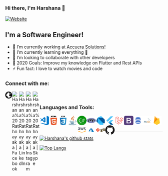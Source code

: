 ### Hi there, I'm Harshana 👋

[![Website](https://img.shields.io/website?label=Dreeko%20Corporations&style=for-the-badge&url=https%3A%2F%2Fcodestackr.com)](https://fb.com/DreekoCorporations/)

## I'm a Software Engineer!

* 🔭 I’m currently working at [Accuera Solutions][website]!
* 🌱 I’m currently learning everything 🤣
* 👯 I’m looking to collaborate with other developers
* 🥅 2020 Goals: Improve my knowledge on Flutter and Rest APIs
* ⚡ Fun fact: I love to watch movies and code

### Connect with me:

[<img align="left" alt="Dreeko Corporations" width="22px" src="https://raw.githubusercontent.com/iconic/open-iconic/master/svg/globe.svg" />][dreeko]
[<img align="left" alt="Harshana%20Rathnayaka | Facebook" width="22px" src="https://cdn.jsdelivr.net/npm/simple-icons@v3/icons/facebook.svg" />][facebook]
[<img align="left" alt="Harshana%20Rathnayaka | LinkedIn" width="22px" src="https://cdn.jsdelivr.net/npm/simple-icons@v3/icons/linkedin.svg" />][linkedin]
[<img align="left" alt="Harshana%20Rathnayaka | Instagram" width="22px" src="https://cdn.jsdelivr.net/npm/simple-icons@v3/icons/instagram.svg" />][instagram]
[<img align="left" alt="Harshana%20Rathnayaka | Skype" width="22px" src="https://cdn.jsdelivr.net/npm/simple-icons@v3/icons/skype.svg" />][skype]

<br />

### Languages and Tools:

[<img align="left" alt="Visual Studio Code" width="30px" src="https://raw.githubusercontent.com/github/explore/80688e429a7d4ef2fca1e82350fe8e3517d3494d/topics/visual-studio-code/visual-studio-code.png" />][visualCode]
[<img align="left" alt="HTML5" width="30px" src="https://raw.githubusercontent.com/github/explore/80688e429a7d4ef2fca1e82350fe8e3517d3494d/topics/html/html.png" />][html]
[<img align="left" alt="CSS3" width="30px" src="https://raw.githubusercontent.com/github/explore/80688e429a7d4ef2fca1e82350fe8e3517d3494d/topics/css/css.png" />][css]
[<img align="left" alt="Java" width="30px" src="https://raw.githubusercontent.com/github/explore/80688e429a7d4ef2fca1e82350fe8e3517d3494d/topics/java/java.png" />][java]
[<img align="left" alt="C#" width="30px" src="https://raw.githubusercontent.com/github/explore/80688e429a7d4ef2fca1e82350fe8e3517d3494d/topics/csharp/csharp.png" />][csharp]
[<img align="left" alt="PHP" width="30px" src="https://raw.githubusercontent.com/github/explore/80688e429a7d4ef2fca1e82350fe8e3517d3494d/topics/php/php.png" />][php]
[<img align="left" alt="Dart" width="30px" src="https://raw.githubusercontent.com/github/explore/80688e429a7d4ef2fca1e82350fe8e3517d3494d/topics/dart/dart.png" />][dart]
[<img align="left" alt="Flutter" width="30px" src="https://raw.githubusercontent.com/github/explore/80688e429a7d4ef2fca1e82350fe8e3517d3494d/topics/flutter/flutter.png" />][flutter]
[<img align="left" alt="Laravel" width="30px" src="https://raw.githubusercontent.com/github/explore/80688e429a7d4ef2fca1e82350fe8e3517d3494d/topics/laravel/laravel.png" />][laravel]
[<img align="left" alt="Bootstrap" width="30px" src="https://raw.githubusercontent.com/github/explore/80688e429a7d4ef2fca1e82350fe8e3517d3494d/topics/bootstrap/bootstrap.png" />][bootstrap]
[<img align="left" alt="SQL" width="30px" src="https://raw.githubusercontent.com/github/explore/80688e429a7d4ef2fca1e82350fe8e3517d3494d/topics/sql/sql.png" />][sql]
[<img align="left" alt="MySQL" width="30px" src="https://raw.githubusercontent.com/github/explore/80688e429a7d4ef2fca1e82350fe8e3517d3494d/topics/mysql/mysql.png" />][mysql]
[<img align="left" alt="Firebase" width="30px" src="https://raw.githubusercontent.com/github/explore/80688e429a7d4ef2fca1e82350fe8e3517d3494d/topics/firebase/firebase.png" />][firebase]
[<img align="left" alt="AWS" width="30px" src="https://raw.githubusercontent.com/github/explore/80688e429a7d4ef2fca1e82350fe8e3517d3494d/topics/aws/aws.png" />][aws]
[<img align="left" alt="Azure" width="30px" src="https://raw.githubusercontent.com/github/explore/80688e429a7d4ef2fca1e82350fe8e3517d3494d/topics/azure/azure.png" />][azure]
[<img align="left" alt="Git" width="30px" src="https://raw.githubusercontent.com/github/explore/80688e429a7d4ef2fca1e82350fe8e3517d3494d/topics/git/git.png" />][git]
[<img align="left" alt="GitHub" width="30px" src="https://raw.githubusercontent.com/github/explore/78df643247d429f6cc873026c0622819ad797942/topics/github/github.png" />][github]

<br />
<br />

---

[![Harshana's github stats](https://github-readme-stats.vercel.app/api?username=Harshana-Rathnayaka&hide=contribs&count_private=true&show_icons=true&hide_border=true)](https://github.com/anuraghazra/github-readme-stats)

[![Top Langs](https://github-readme-stats.vercel.app/api/top-langs/?username=Harshana-Rathnayaka&hide_border=true)](https://github.com/anuraghazra/github-readme-stats)

[website]: https://acceura.com
[instagram]: https://instagram.com/hash_dreeko
[linkedin]: https://linkedin.com/in/harshana-rathnayaka
[facebook]: https://www.facebook.com/DiloHashRoX
[skype]: https://join.skype.com/invite/VUgCYeQ9pNnn
[html]: https://en.wikipedia.org/wiki/HTML
[visualCode]: https://code.visualstudio.com/
[css]: https://en.wikipedia.org/wiki/CSS
[java]: https://www.java.com/en/
[php]: https://www.php.net/
[csharp]: https://en.wikipedia.org/wiki/C_Sharp_(programming_language)
[dart]: https://dart.dev/
[laravel]: https://laravel.com/
[flutter]: https://flutter.dev/
[aws]: https://aws.amazon.com/
[sql]: https://en.wikipedia.org/wiki/SQL
[mysql]: https://www.mysql.com/
[firebase]: https://firebase.google.com/
[git]: https://git-scm.com/
[github]: https://github.com/
[bitbucket]: https://bitbucker.org
[bootstrap]: https://getbootstrap.com/
[azure]: https://azure.microsoft.com/en-us/
[dreeko]: https://fb.com/DreekoCorporations/
